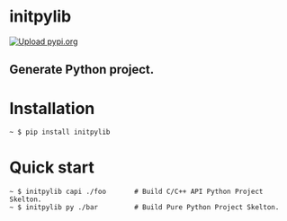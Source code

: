 # initpylib
[![Upload pypi.org](https://github.com/kirin123kirin/initpylib/actions/workflows/pypi.yml/badge.svg?branch=v0.3.2)](https://github.com/kirin123kirin/initpylib/actions/workflows/pypi.yml)

## Generate Python project.


# Installation
```shell
~ $ pip install initpylib
```

# Quick start
```shell
~ $ initpylib capi ./foo       # Build C/C++ API Python Project Skelton.
~ $ initpylib py ./bar         # Build Pure Python Project Skelton.
```
